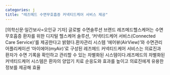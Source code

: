 ```yaml
---
categories: j
title: "레즈메드 수면무호흡증 커넥티드케어 서비스 제공"
---
```

[의학신문·일간보사=오인규 기자] 글로벌 수면솔루션 브랜드 레즈메드헬스케어는 수면무호흡증 환자를 위한 디지털 헬스케어 솔루션, ‘커넥티드케어 서비스(Connected Care Service)’를 제공한다고 밝혔다.환자관리 시스템 ‘에어뷰(AirView)’와 수면관리 어플리케이션 ‘마이에어(myAir)’로 구성된 레즈메드 커넥티드케어 서비스는 의료진과 환자가 수면 기록을 확인하고 관리할 수 있는 차별화된 시스템이다.레즈메드의 차별화된 커넥티드케어 시스템은 환자의 양압기 치료 순응도와 효과를 높이고 의료진에게 유용한 정보를 제공해 효율